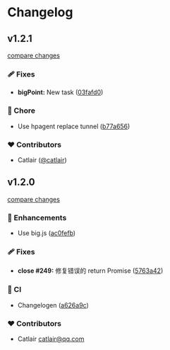 # Changelog


## v1.2.1

[compare changes](https://github.com/catlair/BiliOutils/compare/v1.2.0...v1.2.1)

### 🩹 Fixes

- **bigPoint:** New task ([03fafd0](https://github.com/catlair/BiliOutils/commit/03fafd0))

### 🏡 Chore

- Use hpagent replace tunnel ([b77a656](https://github.com/catlair/BiliOutils/commit/b77a656))

### ❤️ Contributors

- Catlair ([@catlair](http://github.com/catlair))

## v1.2.0

[compare changes](https://github.com/catlair/BiliOutils/compare/v1.1.7...v1.2.0)

### 🚀 Enhancements

- Use big.js ([ac0fefb](https://github.com/catlair/BiliOutils/commit/ac0fefb))

### 🩹 Fixes

- **close #249:** 修复错误的 return Promise ([5763a42](https://github.com/catlair/BiliOutils/commit/5763a42))

### 🤖 CI

- Changelogen ([a626a9c](https://github.com/catlair/BiliOutils/commit/a626a9c))

### ❤️ Contributors

- Catlair <catlair@qq.com>

